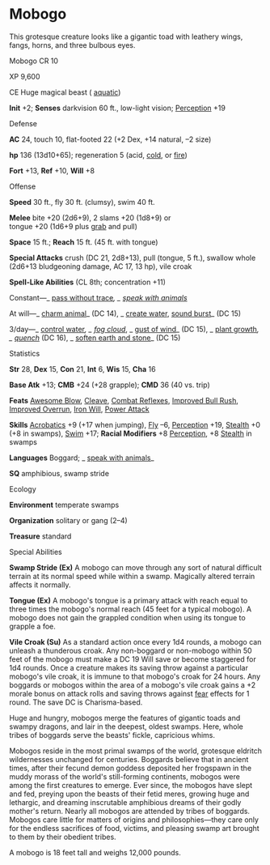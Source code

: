 # Mobogo

This grotesque creature looks like a gigantic toad with leathery wings, fangs, horns, and three bulbous eyes.

Mobogo CR 10

XP 9,600

CE Huge magical beast ( [aquatic](monsters/creatureTypes.md#_aquatic-subtype))

**Init** +2; **Senses** darkvision 60 ft., low-light vision; [Perception](skills/perception.md#_perception) +19

Defense

**AC** 24, touch 10, flat-footed 22 (+2 Dex, +14 natural, –2 size)

**hp** 136 (13d10+65); regeneration 5 (acid, [cold](monsters/creatureTypes.md#_cold-subtype), or [fire](monsters/creatureTypes.md#_fire-subtype))

**Fort** +13, **Ref** +10, **Will** +8

Offense

**Speed** 30 ft., fly 30 ft. (clumsy), swim 40 ft.

**Melee** bite +20 (2d6+9), 2 slams +20 (1d8+9) or  
tongue +20 (1d6+9 plus [grab](monsters/universalMonsterRules.md#_grab) and pull)

**Space** 15 ft.; **Reach** 15 ft. (45 ft. with tongue)

**Special Attacks** crush (DC 21, 2d8+13), pull (tongue, 5 ft.), swallow whole (2d6+13 bludgeoning damage, AC 17, 13 hp), vile croak

**Spell-Like Abilities** (CL 8th; concentration +11)

Constant—_ [pass without trace](spells/passWithoutTrace.md#_pass-without-trace)_, _ [speak with animals](spells/speakWithAnimals.md#_speak-with-animals)_

At will—_ [charm animal](spells/charmAnimal.md#_charm-animal)_ (DC 14), _ [create water](spells/createWater.md#_create-water), [sound burst](spells/soundBurst.md#_sound-burst)_ (DC 15)

3/day—_ [control water](spells/controlWater.md#_control-water)_, _ [fog cloud](spells/fogCloud.md)_, _ [gust of wind](spells/gustOfWind.md#_gust-of-wind)_ (DC 15), _ [plant growth](spells/plantGrowth.md#_plant-growth)_, _ [quench](spells/quench.md#_quench)_ (DC 16), _ [soften earth and stone](spells/softenEarthAndStone.md#_soften-earth-and-stone)_ (DC 15)

Statistics

**Str** 28, **Dex** 15, **Con** 21, **Int** 6, **Wis** 15, **Cha** 16

**Base Atk** +13; **CMB** +24 (+28 grapple); **CMD** 36 (40 vs. trip)

**Feats** [Awesome Blow](monsters/monsterFeats.md#_awesome-blow), [Cleave](feats.md#_cleave), [Combat Reflexes](feats.md#_combat-reflexes), [Improved Bull Rush](feats.md#_improved-bull-rush), [Improved Overrun](feats.md#_improved-overrun), [Iron Will](feats.md#_iron-will), [Power Attack](feats.md#_power-attack)

**Skills** [Acrobatics](skills/acrobatics.md#_acrobatics) +9 (+17 when jumping), [Fly](skills/fly.md#_fly) –6, [Perception](skills/perception.md#_perception) +19, [Stealth](skills/stealth.md#_stealth) +0 (+8 in swamps), [Swim](skills/swim.md#_swim) +17; **Racial Modifiers** +8 [Perception](skills/perception.md#_perception), +8 [Stealth](skills/stealth.md#_stealth) in swamps

**Languages** Boggard; _ [speak with animals](spells/speakWithAnimals.md#_speak-with-animals)_

**SQ** amphibious, swamp stride

Ecology

**Environment** temperate swamps

**Organization** solitary or gang (2–4)

**Treasure** standard

Special Abilities

**Swamp Stride (Ex)** A mobogo can move through any sort of natural difficult terrain at its normal speed while within a swamp. Magically altered terrain affects it normally.

**Tongue (Ex)** A mobogo's tongue is a primary attack with reach equal to three times the mobogo's normal reach (45 feet for a typical mobogo). A mobogo does not gain the grappled condition when using its tongue to grapple a foe.

**Vile Croak (Su)** As a standard action once every 1d4 rounds, a mobogo can unleash a thunderous croak. Any non-boggard or non-mobogo within 50 feet of the mobogo must make a DC 19 Will save or become staggered for 1d4 rounds. Once a creature makes its saving throw against a particular mobogo's vile croak, it is immune to that mobogo's croak for 24 hours. Any boggards or mobogos within the area of a mobogo's vile croak gains a +2 morale bonus on attack rolls and saving throws against [fear](monsters/universalMonsterRules.md#_fear-(su-or-sp)) effects for 1 round. The save DC is Charisma-based.

Huge and hungry, mobogos merge the features of gigantic toads and swampy dragons, and lair in the deepest, oldest swamps. Here, whole tribes of boggards serve the beasts' fickle, capricious whims.

Mobogos reside in the most primal swamps of the world, grotesque eldritch wildernesses unchanged for centuries. Boggards believe that in ancient times, after their fecund demon goddess deposited her frogspawn in the muddy morass of the world's still-forming continents, mobogos were among the first creatures to emerge. Ever since, the mobogos have slept and fed, preying upon the beasts of their fetid meres, growing huge and lethargic, and dreaming inscrutable amphibious dreams of their godly mother's return. Nearly all mobogos are attended by tribes of boggards. Mobogos care little for matters of origins and philosophies—they care only for the endless sacrifices of food, victims, and pleasing swamp art brought to them by their obedient tribes.

A mobogo is 18 feet tall and weighs 12,000 pounds.

